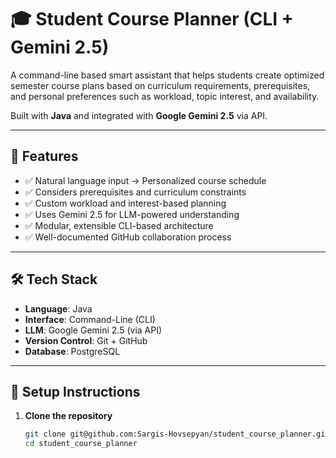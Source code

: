 # 🎓 Student Course Planner (CLI + Gemini 2.5)

A command-line based smart assistant that helps students create optimized semester course plans based on curriculum requirements, prerequisites, and personal preferences such as workload, topic interest, and availability.

Built with **Java** and integrated with **Google Gemini 2.5** via API.

---

## 🚀 Features

- ✅ Natural language input → Personalized course schedule
- ✅ Considers prerequisites and curriculum constraints
- ✅ Custom workload and interest-based planning
- ✅ Uses Gemini 2.5 for LLM-powered understanding
- ✅ Modular, extensible CLI-based architecture
- ✅ Well-documented GitHub collaboration process

---

## 🛠️ Tech Stack

- **Language**: Java
- **Interface**: Command-Line (CLI)
- **LLM**: Google Gemini 2.5 (via API)
- **Version Control**: Git + GitHub
- **Database**: PostgreSQL

---

## 🔧 Setup Instructions

1. **Clone the repository**  
   ```bash
   git clone git@github.com:Sargis-Hovsepyan/student_course_planner.git
   cd student_course_planner